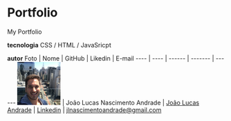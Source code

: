 # Portfolio
My Portfolio

**tecnologia**
CSS / HTML / JavaSricpt

**autor**
Foto | Nome | GitHub | Likedin | E-mail
---- | ---- | ------ | ------- | ------
<img src="./img/perfil1.jpg" width="100px">  | João Lucas Nascimento Andrade | [João Lucas Andrade](https://github.com/Jlucas93/Form) | [Linkedin](https://www.linkedin.com/in/joão-lucas-nascimento-andrade-34574398) | jlnascimentoandrade@gmail.com

